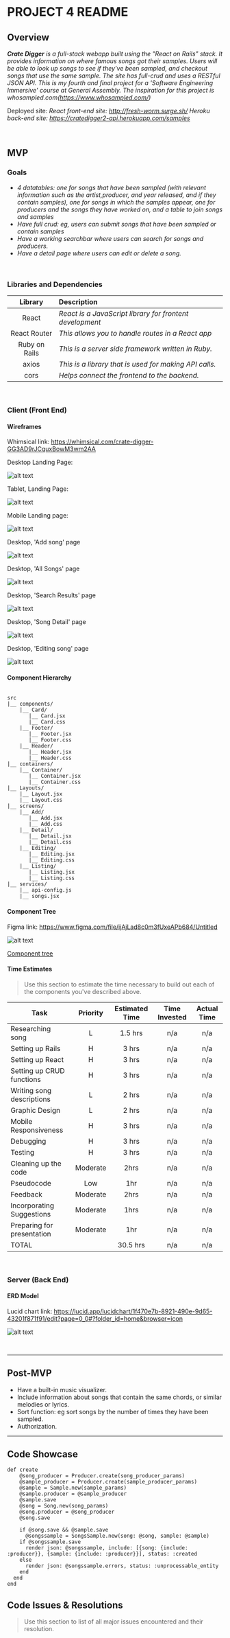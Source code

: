 # PROJECT 4 README <!-- omit in toc -->

## Overview

_**Crate Digger** is a full-stack webapp built using the "React on Rails" stack. It provides information on where famous songs got their samples. Users will be able to look up songs to see if they've been sampled, and checkout songs that use the same sample. The site has full-crud and uses a RESTful JSON API. This is my fourth and final project for a 'Software Engineering Immersive' course at General Assembly. The inspiration for this project is whosampled.com(https://www.whosampled.com/)_

Deployed site: 
_React front-end site: http://fresh-worm.surge.sh/_
_Heroku back-end site: https://cratedigger2-api.herokuapp.com/samples_

<br>

## MVP

### Goals

- _4 datatables: one for songs that have been sampled (with relevant information such as the artist,producer, and year released, and if they contain samples), one for songs in which the samples appear, one for producers and the songs they have worked on, and a table to join songs and samples_ 
- _Have full crud: eg, users can submit songs that have been sampled or contain samples_
- _Have a working searchbar where users can search for songs and producers._
- _Have a detail page where users can edit or delete a song._


<br>

### Libraries and Dependencies

|     Library      | Description                                |
| :--------------: | :----------------------------------------- |
|      React       | _React is a JavaScript library for frontent development_ |
|   React Router   | _This allows you to handle routes in a React app_ |
| Ruby on Rails    | _This is a server side framework written in Ruby._ |
| axios    | _This is a library that is used for making API calls._ |
| cors    | _Helps connect the frontend to the backend._ |


<br>

### Client (Front End)

#### Wireframes

Whimsical link: https://whimsical.com/crate-digger-GG3AD9rJCquxBowM3wm2AA

Desktop Landing Page:

![alt text](https://github.com/DavidVergheseProgrammer/CrateDigger/blob/main/pics/Screenshot%202021-01-28%20at%201.13.48%20AM.png "Wireframe for Desktop Landing Page")

Tablet, Landing Page:

![alt text](https://github.com/DavidVergheseProgrammer/CrateDigger/blob/main/pics/Screenshot%202021-01-28%20at%201.26.56%20AM.png "Wireframe for Tablet, Landing Page")

Mobile Landing page:

![alt text](https://github.com/DavidVergheseProgrammer/CrateDigger/blob/main/pics/Screenshot%202021-01-28%20at%201.10.08%20AM.png "Wireframe for Mobile Landing Page")

Desktop, 'Add song' page

![alt text](https://github.com/DavidVergheseProgrammer/CrateDigger/blob/main/pics/Screenshot%202021-01-28%20at%201.14.00%20AM.png "Wireframe for Desktop, 'Add song' page")

Desktop, 'All Songs' page

![alt text](https://github.com/DavidVergheseProgrammer/CrateDigger/blob/main/pics/Screenshot%202021-01-28%20at%2011.50.04%20AM.png "Wireframe for Desktop, 'All Songs' page")

Desktop, 'Search Results' page

![alt text](https://github.com/DavidVergheseProgrammer/CrateDigger/blob/main/pics/Screenshot%202021-01-28%20at%2011.54.24%20AM.png "Wireframe for Desktop, 'Search Results' page")

Desktop, 'Song Detail' page

![alt text](https://github.com/DavidVergheseProgrammer/CrateDigger/blob/main/pics/Screenshot%202021-01-28%20at%209.15.10%20AM.png "Wireframe for Desktop, 'Song Detail' page")

Desktop, 'Editing song' page

![alt text](https://github.com/DavidVergheseProgrammer/CrateDigger/blob/main/pics/Screenshot%202021-01-28%20at%2012.12.23%20PM.png "Wireframe for Desktop, 'Song Detail' page")


#### Component Hierarchy

``` structure

src
|__ components/
    |__ Card/
       |__ Card.jsx
       |__ Card.css
    |__ Footer/
       |__ Footer.jsx
       |__ Footer.css
    |__ Header/
       |__ Header.jsx
       |__ Header.css
|__ containers/
    |__ Container/
       |__ Container.jsx
       |__ Container.css
|__ Layouts/
    |__ Layout.jsx
    |__ Layout.css
|__ screens/
    |__ Add/
       |__ Add.jsx
       |__ Add.css
    |__ Detail/
       |__ Detail.jsx
       |__ Detail.css
    |__ Editing/
       |__ Editing.jsx
       |__ Editing.css
    |__ Listing/
       |__ Listing.jsx
       |__ Listing.css
|__ services/
    |__ api-config.js
    |__ songs.jsx

```

#### Component Tree

Figma link: https://www.figma.com/file/ijAjLad8c0m3fUxeAPb684/Untitled

![alt text](https://github.com/DavidVergheseProgrammer/CrateDigger/blob/main/pics/Screenshot%202021-01-28%20at%2010.15.56%20AM.png "Component Tree")



[Component tree](url)

#### Time Estimates

> Use this section to estimate the time necessary to build out each of the components you've described above.

| Task                | Priority | Estimated Time | Time Invested | Actual Time |
| ------------------- | :------: | :------------: | :-----------: | :---------: |
| Researching song    |    L     |     1.5 hrs      |     n/a     |     n/a   |
| Setting up Rails    |    H     |     3 hrs      |     n/a     |     n/a   |
| Setting up React |    H     |     3 hrs      |     n/a     |     n/a    |
| Setting up CRUD functions |    H     |     3 hrs      |     n/a     |     n/a    |
| Writing song descriptions |    L     |     2 hrs      |     n/a     |     n/a    |
| Graphic Design |    L     |     2 hrs      |     n/a     |     n/a    |
| Mobile Responsiveness |    H    |     3 hrs      |     n/a     |     n/a    |
| Debugging    |    H     |     3 hrs      |     n/a    |    n/a    |
| Testing |    H     |     3 hrs      |     n/a     |     n/a    |
| Cleaning up the code       | Moderate |      2hrs      |      n/a       | n/a            |
| Pseudocode                 |   Low    |      1hr       |      n/a      |     n/a    |
| Feedback                   | Moderate |      2hrs      |       n/a     |    n/a     |
| Incorporating Suggestions  | Moderate |      1hrs      |     n/a      |    n/a      |
| Preparing for presentation | Moderate |      1hr       |      n/a       |     n/a     |
| TOTAL               |          |     30.5 hrs      |     n/a     |     n/a     |

<br>

### Server (Back End)

#### ERD Model
Lucid chart link: https://lucid.app/lucidchart/1f470e7b-8921-490e-9d65-43201f871f91/edit?page=0_0#?folder_id=home&browser=icon

![alt text](https://github.com/DavidVergheseProgrammer/CrateDigger/blob/main/pics/Screenshot%202021-01-28%20at%203.29.09%20PM.png "Wireframe for Desktop, 'Song Detail' page")


<br>

***

## Post-MVP

- Have a built-in music visualizer. 
- Include information about songs that contain the same chords, or similar melodies or lyrics. 
- Sort function: eg sort songs by the number of times they have been sampled.
- Authorization.
***

## Code Showcase

```
def create
    @song_producer = Producer.create(song_producer_params)
    @sample_producer = Producer.create(sample_producer_params)
    @sample = Sample.new(sample_params)
    @sample.producer = @sample_producer
    @sample.save
    @song = Song.new(song_params)
    @song.producer = @song_producer
    @song.save

    if @song.save && @sample.save
      @songssample = SongsSample.new(song: @song, sample: @sample)
    if @songssample.save
      render json: @songssample, include: [{song: {include: :producer}}, {sample: {include: :producer}}], status: :created
    else
      render json: @songssample.errors, status: :unprocessable_entity
    end
  end
end
```

## Code Issues & Resolutions

> Use this section to list of all major issues encountered and their resolution.
